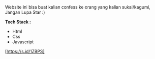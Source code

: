 Website ini bisa buat kalian confess ke orang yang kalian sukai/kagumi, Jangan Lupa Star :)

**Tech Stack :**

* Html
* Css
* Javascript

[https://s.id/1ZBPS]
